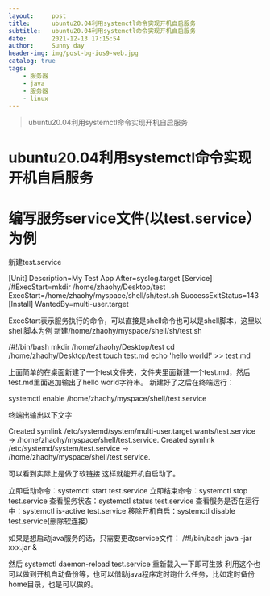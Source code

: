 ```yaml
---
layout:     post
title:      ubuntu20.04利用systemctl命令实现开机自启服务
subtitle:   ubuntu20.04利用systemctl命令实现开机自启服务
date:       2021-12-13 17:15:54
author:     Sunny day
header-img: img/post-bg-ios9-web.jpg
catalog: true
tags:
    - 服务器
    - java
    - 服务器
    - linux
---
```


>ubuntu20.04利用systemctl命令实现开机自启服务

# ubuntu20.04利用systemctl命令实现开机自启服务


# 编写服务service文件(以test.service）为例
新建test.service

[Unit] Description=My Test App After=syslog.target [Service] /#ExecStart=mkdir /home/zhaohy/Desktop/test ExecStart=/home/zhaohy/myspace/shell/sh/test.sh SuccessExitStatus=143 [Install] WantedBy=multi-user.target

ExecStart表示服务执行的命令，可以直接是shell命令也可以是shell脚本，这里以shell脚本为例
新建/home/zhaohy/myspace/shell/sh/test.sh

/#!/bin/bash mkdir /home/zhaohy/Desktop/test cd /home/zhaohy/Desktop/test touch test.md echo 'hello world!' &gt;&gt; test.md

上面简单的在桌面新建了一个test文件夹，文件夹里面新建一个test.md，然后test.md里面追加输出了hello world字符串。
新建好了之后在终端运行：

systemctl enable /home/zhaohy/myspace/shell/test.service

终端出输出以下文字

Created symlink /etc/systemd/system/multi-user.target.wants/test.service → /home/zhaohy/myspace/shell/test.service. Created symlink /etc/systemd/system/test.service → /home/zhaohy/myspace/shell/test.service.

可以看到实际上是做了软链接
这样就能开机自启动了。

立即启动命令：systemctl start test.service
立即结束命令：systemctl stop test.service
查看服务状态：systemctl status test.service
查看服务是否在运行中：systemctl is-active test.service
移除开机自启：systemctl disable test.service(删除软连接）

如果是想启动java服务的话，只需要更改service文件：
/#!/bin/bash java -jar xxx.jar &amp;

然后 systemctl daemon-reload test.service 重新载入一下即可生效
利用这个也可以做到开机自动备份等，也可以借助java程序定时跑什么任务，比如定时备份home目录，也是可以做的。


